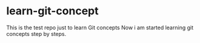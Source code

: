 # learn-git-concept
This is the test repo just to learn Git concepts
Now i am started learning git concepts step by steps.